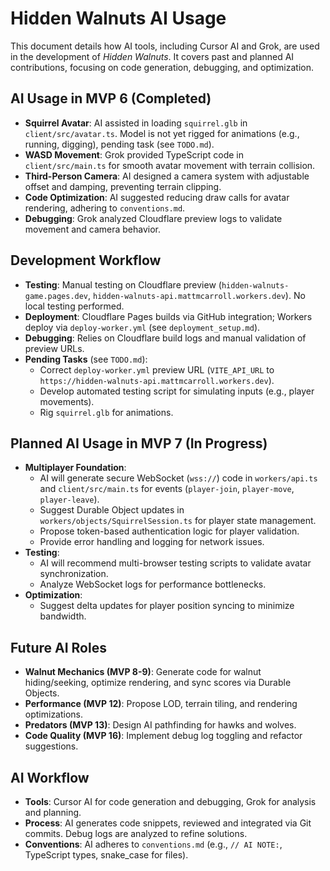 # Hidden Walnuts AI Usage

This document details how AI tools, including Cursor AI and Grok, are used in the development of *Hidden Walnuts*. It covers past and planned AI contributions, focusing on code generation, debugging, and optimization.

## AI Usage in MVP 6 (Completed)
- **Squirrel Avatar**: AI assisted in loading `squirrel.glb` in `client/src/avatar.ts`. Model is not yet rigged for animations (e.g., running, digging), pending task (see `TODO.md`).
- **WASD Movement**: Grok provided TypeScript code in `client/src/main.ts` for smooth avatar movement with terrain collision.
- **Third-Person Camera**: AI designed a camera system with adjustable offset and damping, preventing terrain clipping.
- **Code Optimization**: AI suggested reducing draw calls for avatar rendering, adhering to `conventions.md`.
- **Debugging**: Grok analyzed Cloudflare preview logs to validate movement and camera behavior.

## Development Workflow
- **Testing**: Manual testing on Cloudflare preview (`hidden-walnuts-game.pages.dev`, `hidden-walnuts-api.mattmcarroll.workers.dev`). No local testing performed.
- **Deployment**: Cloudflare Pages builds via GitHub integration; Workers deploy via `deploy-worker.yml` (see `deployment_setup.md`).
- **Debugging**: Relies on Cloudflare build logs and manual validation of preview URLs.
- **Pending Tasks** (see `TODO.md`):
  - Correct `deploy-worker.yml` preview URL (`VITE_API_URL` to `https://hidden-walnuts-api.mattmcarroll.workers.dev`).
  - Develop automated testing script for simulating inputs (e.g., player movements).
  - Rig `squirrel.glb` for animations.

## Planned AI Usage in MVP 7 (In Progress)
- **Multiplayer Foundation**:
  - AI will generate secure WebSocket (`wss://`) code in `workers/api.ts` and `client/src/main.ts` for events (`player-join`, `player-move`, `player-leave`).
  - Suggest Durable Object updates in `workers/objects/SquirrelSession.ts` for player state management.
  - Propose token-based authentication logic for player validation.
  - Provide error handling and logging for network issues.
- **Testing**:
  - AI will recommend multi-browser testing scripts to validate avatar synchronization.
  - Analyze WebSocket logs for performance bottlenecks.
- **Optimization**:
  - Suggest delta updates for player position syncing to minimize bandwidth.

## Future AI Roles
- **Walnut Mechanics (MVP 8-9)**: Generate code for walnut hiding/seeking, optimize rendering, and sync scores via Durable Objects.
- **Performance (MVP 12)**: Propose LOD, terrain tiling, and rendering optimizations.
- **Predators (MVP 13)**: Design AI pathfinding for hawks and wolves.
- **Code Quality (MVP 16)**: Implement debug log toggling and refactor suggestions.

## AI Workflow
- **Tools**: Cursor AI for code generation and debugging, Grok for analysis and planning.
- **Process**: AI generates code snippets, reviewed and integrated via Git commits. Debug logs are analyzed to refine solutions.
- **Conventions**: AI adheres to `conventions.md` (e.g., `// AI NOTE:`, TypeScript types, snake_case for files).